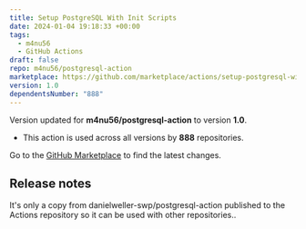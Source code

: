 ```yaml
---
title: Setup PostgreSQL With Init Scripts
date: 2024-01-04 19:18:33 +00:00
tags:
  - m4nu56
  - GitHub Actions
draft: false
repo: m4nu56/postgresql-action
marketplace: https://github.com/marketplace/actions/setup-postgresql-with-init-scripts
version: 1.0
dependentsNumber: "888"
---
```



Version updated for **m4nu56/postgresql-action** to version **1.0**.
- This action is used across all versions by **888** repositories.

Go to the [GitHub Marketplace](https://github.com/marketplace/actions/setup-postgresql-with-init-scripts) to find the latest changes.

## Release notes

It's only a copy from danielweller-swp/postgresql-action published to the Actions repository so it can be used with other repositories..
